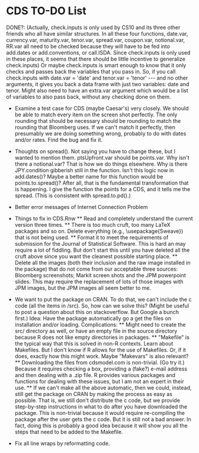 CDS TO-DO List
========================================================
DONE?: (Actually, check.inputs is only used by CS10 and its three other friends who all have similar structures. In all these four functions, date.var, currency.var, maturity.var, tenor.var, spread.var, coupon.var, notional.var, RR.var all need to be checked because they will have to be fed into add.dates or add.conventions, or call.ISDA. Since check.inputs is only used in these places, it seems that there should be little incentive to generalize check.inputs) Or maybe check.inputs is smart enough to know that it only checks and passes back the variables that you pass in. So, if you call check.inputs with date.var = 'date' and tenor.var = 'tenor' --- and no other arguments, it gives you back a data frame with just two variables: date and tenor. Might also need to have an extra.var argument which would be a list of variables to also pass back, without any checking done on them.

* Examine a test case for CDS (maybe Caesar's) very closely. We should be able to match every item on the screen shot perfectly. The only rounding that should be necessary should be rounding to match the rounding that Bloomberg uses. If we can't match it perfectly, then presumably we are doing something wrong, probably to do with dates and/or rates. Find the bug and fix it.

* Thoughts on spread(). Not saying you have to change these, but I wanted to mention them. ptsUpfront.var should be points.var. Why isn't there a notional.var? That is how we do things elsewhere. Why is there JPY.condition gibberish still in the function. Isn't this logic now in add.dates()? Maybe a better name for this function would be points.to.spread()? After all, that is the fundamental transformation that is happening. I give the function the points for a CDS, and it tells me the spread. (This is consistent with spread.to.pd().) 

* Better error messages of Internet Connection Problem

* Things to fix in CDS.Rnw
** Read and completely understand the current version three times.
** There is too much cruft, too many LaTeX packages and so on. Delete everything (e.g., \usepackage{Sweave}) that is not being used.
** Format it to meet the requirements of submission for the Journal of Statistical Software. This is hard an may require a lot of fiddling. But don't start this until you have deleted all the cruft above since you want the cleanest possible starting place.
** Delete all the images (both their inclusion and the raw image installed in the package) that do not come from our acceptable three sources: Bloomberg screenshots; Markit screen shots and the JPM powerpoint slides. This may require the replacement of lots of those images with JPM images, but the JPM images all seem better to me.

* We want to put the package on CRAN. To do that, we can't include the c code (all the items in /src). So, how can we solve this? (Might be useful to post a question about this on stackoverflow. But Google a bunch first.) Idea: Have the package automatically go a get the files on installation and/or loading. Complications:
** Might need to create the src/ directory as well, or have an empty file in the source directory because R does not like empty directories in packages.
** "Makefile" is the typical way that this is solved in non-R contexts. Learn about Makefiles. But I don't know if R allows for the use of Makefiles. Or, if it does, exactly how this might work. Maybe "Makevars" is also relevant?
** Downloading the files from cdsmodel.com is non-trivial. (Go try it.) Because it requires checking a box, providing a (fake?) e-mail address and then dealing with a .zip file. R provides various packages and functions for dealing with these issues, but I am not an expert in their use.
** If we can't make all the above automatic, then we could, instead, still get the package on CRAN by making the process as easy as possible. That is, we still don't distribute the c code, but we provide step-by-step instructions in what to do after you have downloaded the package. This is non-trivial because it would require re-compiling the package after the user gets the c code. But it is still not a bad answer. In fact, doing this is probably a good idea because it will show you all the steps that need to be added to the Makefile.

* Fix all line wraps by reformatting code.